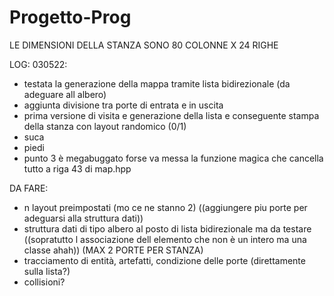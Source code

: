 # Progetto-Prog

LE DIMENSIONI DELLA STANZA SONO 80 COLONNE X 24 RIGHE

LOG:
030522:
- testata la generazione della mappa tramite lista bidirezionale (da adeguare all albero)
- aggiunta divisione tra porte di entrata e in uscita
- prima versione di visita e generazione della lista e conseguente stampa della stanza con layout randomico (0/1)
- suca
- piedi
- punto 3 è megabuggato forse va messa la funzione magica che cancella tutto a riga 43 di map.hpp



DA FARE:
- n layout preimpostati  (mo ce ne stanno 2) ((aggiungere piu porte per adeguarsi alla struttura dati))
- struttura dati di tipo albero al posto di lista bidirezionale
  ma da testare ((sopratutto l associazione dell elemento che non è un intero ma una classe ahah)) (MAX 2 PORTE PER STANZA)
- tracciamento di entità, artefatti, condizione delle porte (direttamente sulla lista?)
- collisioni?
